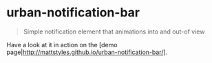 urban-notification-bar
================

> Simple notification element that animations into and out-of view

Have a look at it in action on the [demo page|http://mattstyles.github.io/urban-notification-bar/].
